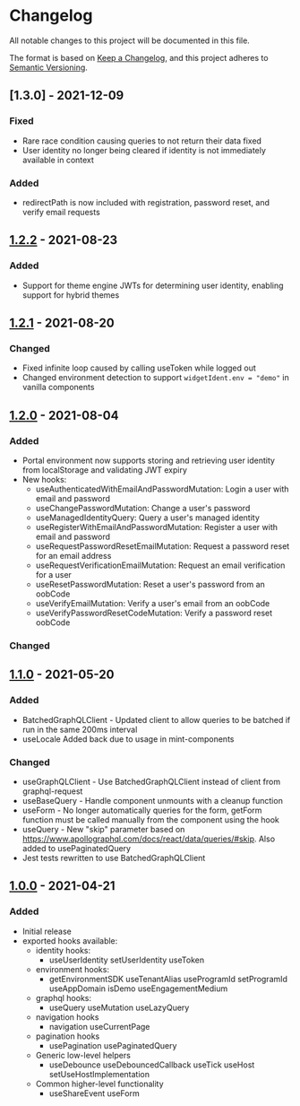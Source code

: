 # Changelog

All notable changes to this project will be documented in this file.

The format is based on [Keep a Changelog](https://keepachangelog.com/en/1.0.0/),
and this project adheres to [Semantic Versioning](https://semver.org/spec/v2.0.0.html).

## [1.3.0] - 2021-12-09

### Fixed

- Rare race condition causing queries to not return their data fixed
- User identity no longer being cleared if identity is not immediately available in context

### Added

- redirectPath is now included with registration, password reset, and verify email requests

## [1.2.2] - 2021-08-23

### Added

- Support for theme engine JWTs for determining user identity, enabling support for hybrid themes

## [1.2.1] - 2021-08-20

### Changed

- Fixed infinite loop caused by calling useToken while logged out
- Changed environment detection to support `widgetIdent.env = "demo"` in vanilla components

## [1.2.0] - 2021-08-04

### Added

- Portal environment now supports storing and retrieving user identity from localStorage
  and validating JWT expiry
- New hooks:
  - useAuthenticatedWithEmailAndPasswordMutation: Login a user with email and password
  - useChangePasswordMutation: Change a user's password
  - useManagedIdentityQuery: Query a user's managed identity
  - useRegisterWithEmailAndPasswordMutation: Register a user with email and password
  - useRequestPasswordResetEmailMutation: Request a password reset for an email address
  - useRequestVerificationEmailMutation: Request an email verification for a user
  - useResetPasswordMutation: Reset a user's password from an oobCode
  - useVerifyEmailMutation: Verify a user's email from an oobCode
  - useVerifyPasswordResetCodeMutation: Verify a password reset oobCode

### Changed

## [1.1.0] - 2021-05-20

### Added

- BatchedGraphQLClient - Updated client to allow queries to be batched if run in the same 200ms interval
- useLocale Added back due to usage in mint-components

### Changed

- useGraphQLClient - Use BatchedGraphQLClient instead of client from graphql-request
- useBaseQuery - Handle component unmounts with a cleanup function
- useForm - No longer automatically queries for the form, getForm function must be called manually from the component using the hook
- useQuery - New "skip" parameter based on https://www.apollographql.com/docs/react/data/queries/#skip. Also added to usePaginatedQuery
- Jest tests rewritten to use BatchedGraphQLClient

## [1.0.0] - 2021-04-21

### Added

- Initial release
- exported hooks available:
  - identity hooks:
    - useUserIdentity
      setUserIdentity
      useToken
  - environment hooks:
    - getEnvironmentSDK
      useTenantAlias
      useProgramId
      setProgramId
      useAppDomain
      isDemo
      useEngagementMedium
  - graphql hooks:
    - useQuery
      useMutation
      useLazyQuery
  - navigation hooks
    - navigation
      useCurrentPage
  - pagination hooks
    - usePagination
      usePaginatedQuery
  - Generic low-level helpers
    - useDebounce
      useDebouncedCallback
      useTick
      useHost
      setUseHostImplementation
  - Common higher-level functionality
    - useShareEvent
      useForm

[unreleased]: https://github.com/saasquatch/program-tools/compare/component-boilerplate@1.2.3...HEAD
[1.2.3]: https://github.com/saasquatch/program-tools/compare/component-boilerplate@1.2.2...component-boilerplate@1.2.3
[1.2.2]: https://github.com/saasquatch/program-tools/compare/component-boilerplate@1.2.1...component-boilerplate@1.2.2
[1.2.1]: https://github.com/saasquatch/program-tools/compare/component-boilerplate@1.2.0...component-boilerplate@1.2.1
[1.2.0]: https://github.com/saasquatch/program-tools/compare/component-boilerplate@1.1.0...component-boilerplate@1.2.0
[1.1.0]: https://github.com/saasquatch/program-tools/compare/component-boilerplate@1.0.1...component-boilerplate@1.1.0
[1.0.1]: https://github.com/saasquatch/program-tools/compare/component-boilerplate@1.0.0...component-boilerplate@1.0.1
[1.0.0]: https://github.com/saasquatch/program-tools/releases/tag/component-boilerplate@1.0.0
